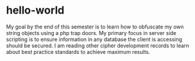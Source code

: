 # hello-world
My goal by the end of this semester is to learn how to obfuscate my own string objects using a php trap doors. My primary focus in server side scripting is to ensure information in any database the client is accessing should be secured. I am reading other cipher development records to learn about best practice standards to achieve maximum results.

